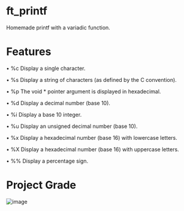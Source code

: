 # ft_printf
Homemade printf with a variadic function.

# Features

• %c Display a single character.

• %s Display a string of characters (as defined by the C convention).

• %p The void * pointer argument is displayed in hexadecimal.

• %d Display a decimal number (base 10).

• %i Display a base 10 integer.

• %u Display an unsigned decimal number (base 10).

• %x Display a hexadecimal number (base 16) with lowercase letters.

• %X Display a hexadecimal number (base 16) with uppercase letters.

• %% Display a percentage sign.

# Project Grade

![image](https://user-images.githubusercontent.com/44801448/216519110-b25606b8-5ed4-498e-a2b7-2bb955436f75.png)

